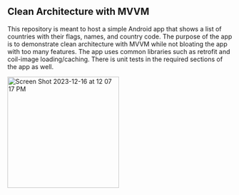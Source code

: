 ## Clean Architecture with MVVM

This repository is meant to host a simple Android app that shows a list of countries with their flags, names, and country code.
The purpose of the app is to demonstrate clean architecture with MVVM while not bloating the app with too many features.
The app  uses common libraries such as retrofit and coil-image loading/caching.
There is unit tests in the required sections of the app as well. 

<img width="250" alt="Screen Shot 2023-12-16 at 12 07 17 PM" src="https://github.com/hossainsafwan/CleanArchitectureMVVM/assets/22313316/720ca868-f7a4-446c-b68b-284b2573fd29">

